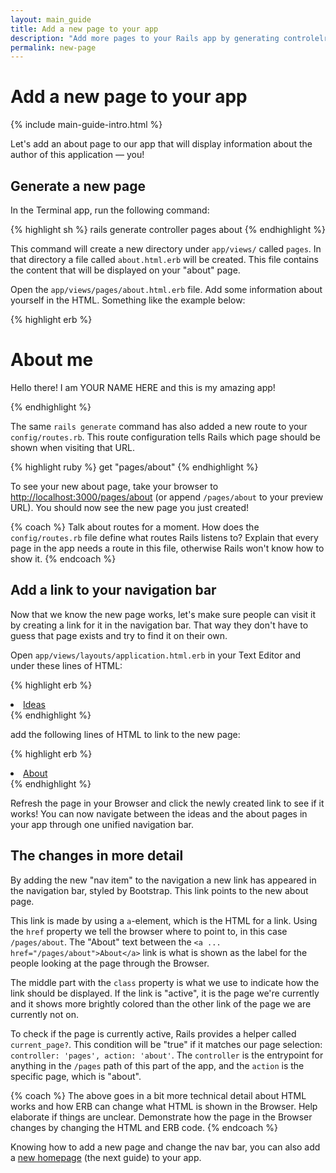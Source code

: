 ```yaml
---
layout: main_guide
title: Add a new page to your app
description: "Add more pages to your Rails app by generating controlelrs and changing routes."
permalink: new-page
---
```


# Add a new page to your app

{% include main-guide-intro.html %}

Let's add an about page to our app that will display information about the author of this application — you!

## Generate a new page

In the Terminal app, run the following command:

{% highlight sh %}
rails generate controller pages about
{% endhighlight %}

This command will create a new directory under `app/views/` called `pages`. In that directory a file called `about.html.erb` will be created. This file contains the content that will be displayed on your "about" page.

Open the `app/views/pages/about.html.erb` file. Add some information about yourself in the HTML. Something like the example below:

{% highlight erb %}
<h1>About me</h1>
<p>Hello there! I am YOUR NAME HERE and this is my amazing app!</p>
{% endhighlight %}

The same `rails generate` command has also added a new route to your `config/routes.rb`. This route configuration tells Rails which page should be shown when visiting that URL.

{% highlight ruby %}
get "pages/about"
{% endhighlight %}

To see your new about page, take your browser to <http://localhost:3000/pages/about> (or append `/pages/about` to your preview URL). You should now see the new page you just created!

{% coach %}
Talk about routes for a moment. How does the `config/routes.rb` file define what routes Rails listens to? Explain that every page in the app needs a route in this file, otherwise Rails won't know how to show it.
{% endcoach %}

## Add a link to your navigation bar

Now that we know the new page works, let's make sure people can visit it by creating a link for it in the navigation bar. That way they don't have to guess that page exists and try to find it on their own.

Open `app/views/layouts/application.html.erb` in your Text Editor and under these lines of HTML:

{% highlight erb %}
<li class="nav-item">
  <a class="nav-link <%= 'active' if current_page?(controller: 'ideas') %>" href="/ideas">Ideas</a>
</li>
{% endhighlight %}

add the following lines of HTML to link to the new page:

{% highlight erb %}
<li class="nav-item">
  <a class="nav-link <%= 'active' if current_page?(controller: 'pages', action: 'about') %>" href="/pages/about">About</a>
</li>
{% endhighlight %}

Refresh the page in your Browser and click the newly created link to see if it works! You can now navigate between the ideas and the about pages in your app through one unified navigation bar.

## The changes in more detail

By adding the new "nav item" to the navigation a new link has appeared in the navigation bar, styled by Bootstrap. This link points to the new about page.

This link is made by using a `a`-element, which is the HTML for a link. Using the `href` property we tell the browser where to point to, in this case `/pages/about`. The "About" text between the `<a ... href="/pages/about">About</a>` link is what is shown as the label for the people looking at the page through the Browser.

The middle part with the `class` property is what we use to indicate how the link should be displayed. If the link is "active", it is the page we're currently and it shows more brightly colored than the other link of the page we are currently not on.

To check if the page is currently active, Rails provides a helper called `current_page?`. This condition will be "true" if it matches our page selection: `controller: 'pages', action: 'about'`. The `controller` is the entrypoint for anything in the `/pages` path of this part of the app, and the `action` is the specific page, which is "about".

{% coach %}
The above goes in a bit more technical detail about HTML works and how ERB can change what HTML is shown in the Browser. Help elaborate if things are unclear. Demonstrate how the page in the Browser changes by changing the HTML and ERB code.
{% endcoach %}

Knowing how to add a new page and change the nav bar, you can also add a [new homepage](/new-homepage) (the next guide) to your app.
